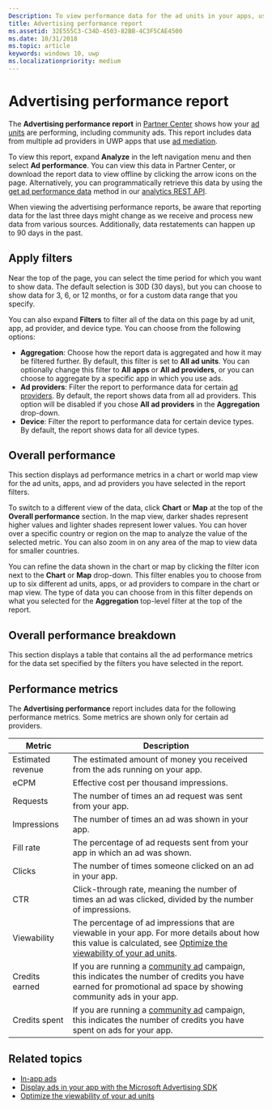 ```yaml
---
Description: To view performance data for the ad units in your apps, use the advertising performance report in Partner Center.
title: Advertising performance report
ms.assetid: 32E555C3-C34D-4503-82BB-4C3F5CAE4500
ms.date: 10/31/2018
ms.topic: article
keywords: windows 10, uwp
ms.localizationpriority: medium
---
```

# Advertising performance report


The **Advertising performance report** in [Partner Center](https://partner.microsoft.com/dashboard) shows how your [ad units](in-app-ads.md) are performing, including community ads. This report includes data from multiple ad providers in UWP apps that use [ad mediation](in-app-ads.md#mediation).

To view this report, expand **Analyze** in the left navigation menu and then select **Ad performance**. You can view this data in Partner Center, or download the report data to view offline by clicking the arrow icons on the page. Alternatively, you can programmatically retrieve this data by using the [get ad performance data](../monetize/get-ad-performance-data.md) method in our [analytics REST API](../monetize/access-analytics-data-using-windows-store-services.md).

When viewing the advertising performance reports, be aware that reporting data for the last three days might change as we receive and process new data from various sources. Additionally, data restatements can happen up to 90 days in the past.

## Apply filters

Near the top of the page, you can select the time period for which you want to show data. The default selection is 30D (30 days), but you can choose to show data for 3, 6, or 12 months, or for a custom data range that you specify.

You can also expand **Filters** to filter all of the data on this page by ad unit, app, ad provider, and device type. You can choose from the following options:

* **Aggregation**: Choose how the report data is aggregated and how it may be filtered further. By default, this filter is set to **All ad units**. You can optionally change this filter to **All apps** or **All ad providers**, or you can choose to aggregate by a specific app in which you use ads.
* **Ad providers**: Filter the report to performance data for certain [ad providers](in-app-ads.md#paid-networks). By default, the report shows data from all ad providers. This option will be disabled if you chose **All ad providers** in the **Aggregation** drop-down.
* **Device**: Filter the report to performance data for certain device types. By default, the report shows data for all device types.

## Overall performance

This section displays ad performance metrics in a chart or world map view for the ad units, apps, and ad providers you have selected in the report filters.

To switch to a different view of the data, click **Chart** or **Map** at the top of the **Overall performance** section. In the map view, darker shades represent higher values and lighter shades represent lower values. You can hover over a specific country or region on the map to analyze the value of the selected metric. You can also zoom in on any area of the map to view data for smaller countries.

You can refine the data shown in the chart or map by clicking the filter icon next to the **Chart** or **Map** drop-down. This filter enables you to choose from up to six different ad units, apps, or ad providers to compare in the chart or map view. The type of data you can choose from in this filter depends on what you selected for the **Aggregation** top-level filter at the top of the report.


## Overall performance breakdown

This section displays a table that contains all the ad performance metrics for the data set specified by the filters you have selected in the report.

## Performance metrics

The **Advertising performance** report includes data for the following performance metrics. Some metrics are shown only for certain ad providers.

|  Metric  |  Description  |
|----------|---------------|
| Estimated revenue  |  The estimated amount of money you received from the ads running on your app. |
| eCPM  |  Effective cost per thousand impressions. |
| Requests  | The number of times an ad request was sent from your app.  |
| Impressions  | The number of times an ad was shown in your app.  |
| Fill rate  | The percentage of ad requests sent from your app in which an ad was shown.  |
| Clicks  |  The number of times someone clicked on an ad in your app. |
| CTR  |  Click-through rate, meaning the number of times an ad was clicked, divided by the number of impressions. |
| Viewability | The percentage of ad impressions that are viewable in your app. For more details about how this value is calculated, see [Optimize the viewability of your ad units](../monetize/optimize-ad-unit-viewability.md). |
| Credits earned  | If you are running a [community ad](./about-community-ads.md) campaign, this indicates the number of credits you have earned for promotional ad space by showing community ads in your app.  |
| Credits spent  | If you are running a [community ad](./about-community-ads.md) campaign, this indicates the number of credits you have spent on ads for your app.  |

## Related topics

* [In-app ads](in-app-ads.md)
* [Display ads in your app with the Microsoft Advertising SDK](../monetize/display-ads-in-your-app.md)
* [Optimize the viewability of your ad units](../monetize/optimize-ad-unit-viewability.md)


 